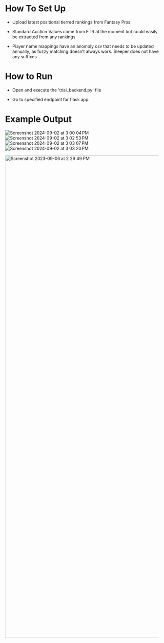 # How To Set Up

* Upload latest positional tierred rankings from Fantasy Pros

* Standard Auction Values come from ETR at the moment but could easily be extracted from any rankings

* Player name mappings have an anomoly csv that needs to be updated annually, as fuzzy matching doesn't always work. Sleeper does not have any suffixes

# How to Run

* Open and execute the 'trial_backend.py' file
  
* Go to specified endpoint for flask app

# Example Output
![Screenshot 2024-09-02 at 3 00 04 PM](https://github.com/user-attachments/assets/b566101e-70c1-40a6-b920-005c516057a7)
![Screenshot 2024-09-02 at 3 02 53 PM](https://github.com/user-attachments/assets/66fc7fb5-35e6-402b-bb06-4a0fb8edfbf6)
![Screenshot 2024-09-02 at 3 03 07 PM](https://github.com/user-attachments/assets/fe48e1fd-f9ee-497e-a4a8-52e8a42800f2)
![Screenshot 2024-09-02 at 3 03 20 PM](https://github.com/user-attachments/assets/89fe2f38-ae4e-44e2-b385-353f1ea84e6d)


<img width="1578" alt="Screenshot 2023-09-06 at 2 29 49 PM" src="https://github.com/khoff3/inflaction_calculator/assets/46361316/d36a1a0e-a5a0-4792-9bec-8069fd3a04d6">
